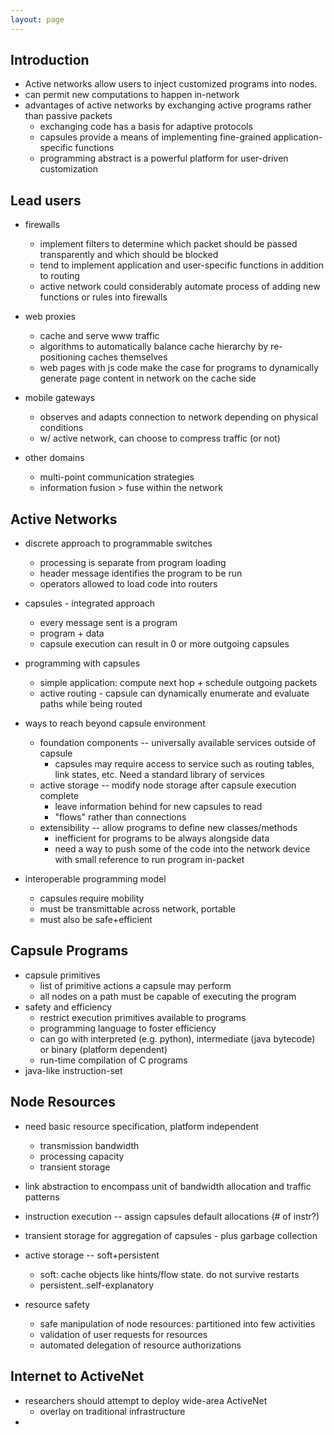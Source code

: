 ```yaml
---
layout: page
---
```


## Introduction

- Active networks allow users to inject customized programs into nodes.
- can permit new computations to happen in-network
- advantages of active networks by exchanging active programs rather
  than passive packets
    - exchanging code has a basis for adaptive protocols
    - capsules provide a means of implementing fine-grained
      application-specific functions
    - programming abstract is a powerful platform for user-driven customization


## Lead users

- firewalls
    - implement filters to determine which packet should be passed transparently
    and which should be blocked
    - tend to implement application and user-specific functions in addition to
      routing
    - active network could considerably automate process of adding new functions
      or rules into firewalls
- web proxies
    - cache and serve www traffic
    - algorithms to automatically balance cache hierarchy by re-positioning
      caches themselves
    - web pages with js code make the case for programs to dynamically generate
      page content in network on the cache side
- mobile gateways
    - observes and adapts connection to network depending on physical conditions
    - w/ active network, can choose to compress traffic (or not)

- other domains
    - multi-point communication strategies
    - information fusion > fuse within the network

## Active Networks

- discrete approach to programmable switches
    - processing is separate from program loading
    - header message identifies the program to be run
    - operators allowed to load code into routers
- capsules - integrated approach
    - every message sent is a program
    - program + data
    - capsule execution can result in 0 or more outgoing capsules
- programming with capsules
    - simple application: compute next hop + schedule outgoing packets
    - active routing - capsule can dynamically enumerate and evaluate paths
      while being routed

- ways to reach beyond capsule environment
    - foundation components -- universally available services outside of capsule
        - capsules may require access to service such as routing tables, link
          states, etc. Need a standard library of services
    - active storage -- modify node storage after capsule execution complete
        - leave information behind for new capsules to read
        - "flows" rather than connections
    - extensibility -- allow programs to define new classes/methods
        - inefficient for programs to be always alongside data
        - need a way to push some of the code into the network device with small
          reference to run program in-packet
- interoperable programming model
    - capsules require mobility
    - must be transmittable across network, portable
    - must also be safe+efficient


## Capsule Programs

- capsule primitives
    - list of primitive actions a capsule may perform
    - all nodes on a path must be capable of executing the program
- safety and efficiency
    - restrict execution primitives available to programs
    - programming language to foster efficiency
    - can go with interpreted (e.g. python), intermediate (java bytecode) or binary (platform dependent)
    - run-time compilation of C programs
- java-like instruction-set

## Node Resources

- need basic resource specification, platform independent
    - transmission bandwidth
    - processing capacity
    - transient storage
- link abstraction to encompass unit of bandwidth allocation and traffic
  patterns
- instruction execution -- assign capsules default allocations (# of instr?)
- transient storage for aggregation of capsules - plus garbage collection
- active storage -- soft+persistent
    - soft: cache objects like hints/flow state. do not survive restarts
    - persistent..self-explanatory

- resource safety
    - safe manipulation of node resources: partitioned into few activities
    - validation of user requests for resources
    - automated  delegation of resource authorizations


## Internet to ActiveNet

- researchers should attempt to deploy wide-area ActiveNet
    - overlay on traditional infrastructure
-

